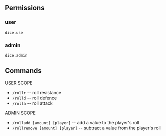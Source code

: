 ## Permissions


### user


```
dice.use
```

### admin


```
dice.admin
```


## Commands


USER SCOPE


- ```/rollr``` -- roll resistance 
- ```/rolld``` -- roll defence
- ```/rolla``` -- roll attack

ADMIN SCOPE


- ```/rolladd [amount] [player]``` -- add a value to the player's roll
- ```/rollremove [amount] [player]``` -- subtract a value from the player's roll 
